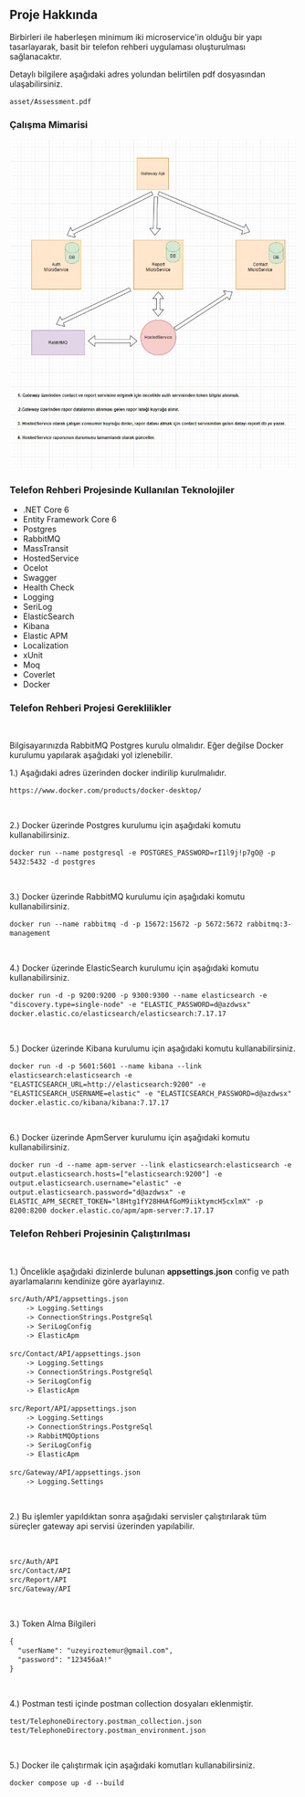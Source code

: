 ## Proje Hakkında

Birbirleri ile haberleşen minimum iki microservice'in olduğu bir yapı tasarlayarak, basit
bir telefon rehberi uygulaması oluşturulması sağlanacaktır.

Detaylı bilgilere aşağıdaki adres yolundan belirtilen pdf dosyasından ulaşabilirsiniz.

```
asset/Assessment.pdf
```

<h3><b>Çalışma Mimarisi</b></h2>

<p align="center">
  <img src="./asset/diyagram.jpg" alt="Rapor Oluşturma Mimarisi" width="500">
</p>

<h3><b>Telefon Rehberi Projesinde Kullanılan Teknolojiler</b></h2>
<ul>
	<li>.NET Core 6</li>
	<li>Entity Framework Core 6</li>
	<li>Postgres</li>
	<li>RabbitMQ</li>
	<li>MassTransit</li>
	<li>HostedService</li>
	<li>Ocelot</li>
	<li>Swagger</li>
	<li>Health Check</li>
	<li>Logging</li>
	<li>SeriLog</li>
	<li>ElasticSearch</li>
	<li>Kibana</li>
	<li>Elastic APM</li>
	<li>Localization</li>
	<li>xUnit</li>
	<li>Moq</li>
	<li>Coverlet</li>
	<li>Docker</li>
</ul>

<h3><b>Telefon Rehberi Projesi Gereklilikler</b></h2>
<br>

Bilgisayarınızda RabbitMQ Postgres kurulu olmalıdır. Eğer değilse Docker kurulumu yapılarak aşağıdaki yol izlenebilir.

1.) Aşağıdaki adres üzerinden docker indirilip kurulmalıdır.

```
https://www.docker.com/products/docker-desktop/
```

<br>

2.) Docker üzerinde Postgres kurulumu için aşağıdaki komutu kullanabilirsiniz.

```
docker run --name postgresql -e POSTGRES_PASSWORD=rI1l9j!p7gO@ -p 5432:5432 -d postgres
```

<br>

3.) Docker üzerinde RabbitMQ kurulumu için aşağıdaki komutu kullanabilirsiniz.

```
docker run --name rabbitmq -d -p 15672:15672 -p 5672:5672 rabbitmq:3-management
```

<br>

4.) Docker üzerinde ElasticSearch kurulumu için aşağıdaki komutu kullanabilirsiniz.

```
docker run -d -p 9200:9200 -p 9300:9300 --name elasticsearch -e "discovery.type=single-node" -e "ELASTIC_PASSWORD=d@azdwsx" docker.elastic.co/elasticsearch/elasticsearch:7.17.17
```

<br>

5.) Docker üzerinde Kibana kurulumu için aşağıdaki komutu kullanabilirsiniz.

```
docker run -d -p 5601:5601 --name kibana --link elasticsearch:elasticsearch -e "ELASTICSEARCH_URL=http://elasticsearch:9200" -e "ELASTICSEARCH_USERNAME=elastic" -e "ELASTICSEARCH_PASSWORD=d@azdwsx" docker.elastic.co/kibana/kibana:7.17.17
```

<br>

6.) Docker üzerinde ApmServer kurulumu için aşağıdaki komutu kullanabilirsiniz.

```
docker run -d --name apm-server --link elasticsearch:elasticsearch -e output.elasticsearch.hosts=["elasticsearch:9200"] -e output.elasticsearch.username="elastic" -e output.elasticsearch.password="d@azdwsx" -e ELASTIC_APM_SECRET_TOKEN="l8Htg1fY28HHAfGoM9iiktymcH5cxlmX" -p 8200:8200 docker.elastic.co/apm/apm-server:7.17.17
```

<h3><b>Telefon Rehberi Projesinin Çalıştırılması</b></h2>

<br>

1.) Öncelikle aşağıdaki dizinlerde bulunan <b>appsettings.json</b> config ve path ayarlamalarını kendinize göre ayarlayınız.

```
src/Auth/API/appsettings.json
	-> Logging.Settings
	-> ConnectionStrings.PostgreSql
	-> SeriLogConfig
	-> ElasticApm

src/Contact/API/appsettings.json
	-> Logging.Settings
	-> ConnectionStrings.PostgreSql
	-> SeriLogConfig
	-> ElasticApm

src/Report/API/appsettings.json
	-> Logging.Settings
	-> ConnectionStrings.PostgreSql
	-> RabbitMQOptions
	-> SeriLogConfig
	-> ElasticApm

src/Gateway/API/appsettings.json
	-> Logging.Settings
```

<br>

2.) Bu işlemler yapıldıktan sonra aşağıdaki servisler çalıştırılarak tüm süreçler gateway api servisi üzerinden yapılabilir.

<br>

```
src/Auth/API
src/Contact/API
src/Report/API
src/Gateway/API
```

<br>

3.) Token Alma Bilgileri 

```
{
  "userName": "uzeyiroztemur@gmail.com",
  "password": "123456aA!"
}
```

<br>


4.) Postman testi içinde postman collection dosyaları eklenmiştir.


```
test/TelephoneDirectory.postman_collection.json
test/TelephoneDirectory.postman_environment.json
```

<br>


5.) Docker ile çalıştırmak için aşağıdaki komutları kullanabilirsiniz.

```
docker compose up -d --build
```

